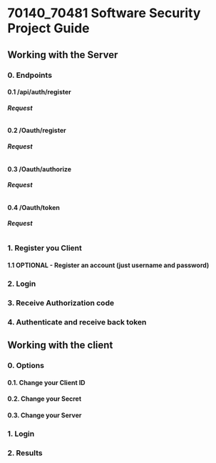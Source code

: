 # 70140_70481 Software Security Project Guide

## Working with the Server

### 0. Endpoints

#### 0.1 /api/auth/register

***Request***
```

```

#### 0.2 /Oauth/register

***Request***
```

```

#### 0.3 /Oauth/authorize

***Request***
```

```

#### 0.4 /Oauth/token

***Request***
```

```

### 1. Register you Client

#### 1.1 OPTIONAL - Register an account (just username and password)

### 2. Login

### 3. Receive Authorization code

### 4. Authenticate and receive back token


## Working with the client

### 0. Options

#### 0.1. Change your Client ID

#### 0.2. Change your Secret

#### 0.3. Change your Server

### 1. Login

### 2. Results